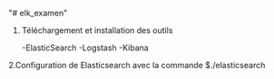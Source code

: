 "# elk_examen" 


1. Téléchargement et installation des outils

   -ElasticSearch
   -Logstash
   -Kibana
   
2.Configuration de Elasticsearch avec la commande $./elasticsearch
